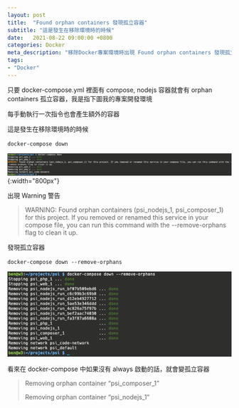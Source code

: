 ```yaml
---
layout: post
title:  "Found orphan containers 發現孤立容器"
subtitle: "這是發生在移除環境時的時候"
date:   2021-08-22 09:00:00 +0800
categories: Docker
meta_description: "移除Docker專案環境時出現 Found orphan containers 發現孤立容器訊息的原因及處理方法"
tags:
- "Docker"
---
```


只要 docker-compose.yml 裡面有 compose, nodejs 容器就會有 orphan containers 孤立容器，我是指下圖我的專案開發環境

每手動執行一次指令也會產生額外的容器

這是發生在移除環境時的時候

`docker-compose down`

![](/images/2021-08-22/2021-08-22-01.png){:width="800px"}

出現 Warning 警告

> WARNING: Found orphan containers (psi_nodejs_1, psi_composer_1) for this project. If you removed or renamed this service in your compose file, you can run this command with the --remove-orphans flag to clean it up.

發現孤立容器

`docker-compose down --remove-orphans`

![](/images/2021-08-22/2021-08-22-02.png)

看來在 docker-compose 中如果沒有 always 啟動的話，就會變孤立容器
> Removing orphan container “psi_composer_1"
> 
> Removing orphan container “psi_nodejs_1"